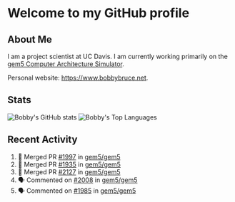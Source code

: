 # Welcome to my GitHub profile

## About Me

I am a project scientist at UC Davis. I am currently working primarily on the [gem5 Computer Architecture Simulator](https://github.com/gem5).

Personal website: <https://www.bobbybruce.net>.

## Stats

![Bobby's GitHub stats](https://github-readme-stats.vercel.app/api?username=bobbyrbruce&show_icons=true&theme=responsive&include_all_commits=true&count_private=true&show=reviews&disable_animations=true)
![Bobby's Top Languages ](https://github-readme-stats.vercel.app/api/top-langs/?username=bobbyrbruce&layout=compact&theme=responsive&count_private=true&langs_count=10&disable_animations=true)

## Recent Activity

<!--START_SECTION:activity-->
1. 🎉 Merged PR [#1997](https://github.com/gem5/gem5/pull/1997) in [gem5/gem5](https://github.com/gem5/gem5)
2. 🎉 Merged PR [#1935](https://github.com/gem5/gem5/pull/1935) in [gem5/gem5](https://github.com/gem5/gem5)
3. 🎉 Merged PR [#2127](https://github.com/gem5/gem5/pull/2127) in [gem5/gem5](https://github.com/gem5/gem5)
4. 🗣 Commented on [#2008](https://github.com/gem5/gem5/issues/2008#issuecomment-2663258923) in [gem5/gem5](https://github.com/gem5/gem5)
5. 🗣 Commented on [#1985](https://github.com/gem5/gem5/issues/1985#issuecomment-2663227925) in [gem5/gem5](https://github.com/gem5/gem5)
<!--END_SECTION:activity-->

